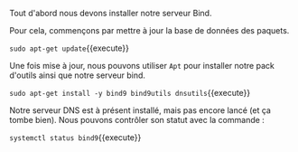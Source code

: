 
Tout d'abord nous devons installer notre serveur Bind.

Pour cela, commençons par mettre à jour la base de données des paquets.

`sudo apt-get update`{{execute}} 

Une fois mise à jour, nous pouvons utiliser `Apt` pour installer notre pack d'outils ainsi que notre serveur bind.

`sudo apt-get install -y bind9 bind9utils dnsutils`{{execute}}

Notre serveur DNS est à présent installé, mais pas encore lancé (et ça tombe bien). Nous pouvons contrôler son statut avec la commande : 

`systemctl status bind9`{{execute}} 
